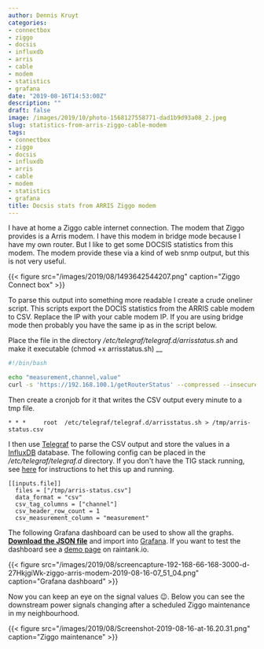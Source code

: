 ```yaml
---
author: Dennis Kruyt
categories:
- connectbox
- ziggo
- docsis
- influxdb
- arris
- cable
- modem
- statistics
- grafana
date: "2019-08-16T14:53:00Z"
description: ""
draft: false
image: /images/2019/10/photo-1568127558771-dad1b9d93a08_2.jpeg
slug: statistics-from-arris-ziggo-cable-modem
tags:
- connectbox
- ziggo
- docsis
- influxdb
- arris
- cable
- modem
- statistics
- grafana
title: Docsis stats from ARRIS Ziggo modem
---
```



I have at home a Ziggo cable internet connection. The modem that Ziggo provides is a Arris modem. I have this modem in bridge mode because I have my own router. But I like to get some DOCSIS statistics from this modem. The modem provide these via a kind of web snmp output, but this is not very useful.

{{< figure src="/images/2019/08/1493642544207.png" caption="Ziggo Connect box" >}}

To parse this output into something more readable I create a crude oneliner script. This scripts export the DOCIS statistics from the ARRIS cable modem to CSV. Replace the IP with your cable modem IP. If you are using bridge mode then probably you have the same ip as in the script below.

Place the file in the directory _/etc/telegraf/telegraf.d/arrisstatus.sh_ and make it executable (chmod +x arrisstatus.sh) __

```bash
#!/bin/bash

echo "measurement,channel,value"
curl -s 'https://192.168.100.1/getRouterStatus' --compressed --insecure | sed s/1.3.6.1.2.1.10.127.1.1.1.1.1/docsIfDownChannelId/ | sed s/1.3.6.1.2.1.10.127.1.1.1.1.2/docsIfDownChannelFrequency/ | sed s/1.3.6.1.2.1.10.127.1.1.1.1.4/docsIfDownChannelModulation/ | sed s/1.3.6.1.2.1.10.127.1.1.1.1.6/docsIfDownChannelPower/ | sed s/1.3.6.1.2.1.10.127.1.1.2.1.1/docsIfUpChannelId/ | sed s/1.3.6.1.2.1.10.127.1.1.2.1.2/docsIfUpChannelFrequency/ | sed s/1.3.6.1.2.1.10.127.1.1.2.1.3/docsIfUpChannelWidth/ | sed s/1.3.6.1.2.1.10.127.1.1.2.1.15/docsIfUpChannelType/ | sed s/1.3.6.1.4.1.4115.1.3.4.1.9.2.1.2/arrisCmDoc30IfUpChannelExtendedSymbolRate/ | sed s/1.3.6.1.4.1.4115.1.3.4.1.9.2.1.3/arrisCmDoc30IfUpChannelExtendedModulation/ | sed s/1.3.6.1.4.1.4491.2.1.20.1.2.1.1/docsIf3CmStatusUsTxPower/ | sed s/1.3.6.1.4.1.4491.2.1.20.1.2.1.2/docsIf3CmStatusUsT3Timeouts/ | sed s/1.3.6.1.4.1.4491.2.1.20.1.2.1.3/docsIf3CmStatusUsT4Timeouts/ | sed s/1.3.6.1.4.1.4491.2.1.20.1.24.1.1/docsIf3SignalQualityExtRxMER/ | sed s/1.3.6.1.2.1.10.127.1.1.4.1.3/docsIfSigQCorrecteds/ | sed s/1.3.6.1.2.1.10.127.1.1.4.1.4/docsIfSigQUncorrectables/ | sed s/1.3.6.1.2.1.10.127.1.1.4.1.5/docsIfSigQSignalNoise/ | sed s/1.3.6.1.2.1.69.1.5.8.1.2/DevEvFirstTimeOid/ | sed s/1.3.6.1.2.1.69.1.5.8.1.5/DevEvId/ | sed s/1.3.6.1.2.1.69.1.5.8.1.7/DevEvText/ | sed s/1.3.6.1.2.1.126.1.1.1.1.1/docsBpi2CmPrivacyEnable/ | sed s/1.3.6.1.4.1.4491.2.1.21.1.3.1.8/docsQosServiceFlowPrimary/ | sed 's/"//g' | sed 's/,$//g' | sed 's/\./,/' | sed 's/:/,/' | grep "^[a-z]"
```

Then create a cronjob for it that writes the CSV output every minute to a tmp file.

```
* * *     root	/etc/telegraf/telegraf.d/arrisstatus.sh > /tmp/arris-status.csv
```

I then use [Telegraf](https://www.influxdata.com/time-series-platform/telegraf/) to parse the CSV output and store the values in a [InfluxDB](https://www.influxdata.com/products/influxdb-overview/) database. The following config can be placed in the _/etc/telegraf/telegraf.d_ directory. If you don't have the TIG stack running, see [here](https://www.howtoforge.com/tutorial/how-to-install-tig-stack-telegraf-influxdb-and-grafana-on-ubuntu-1804/) for instructions to het this up and running.

```
[[inputs.file]]
  files = ["/tmp/arris-status.csv"]
  data_format = "csv"
  csv_tag_columns = ["channel"]
  csv_header_row_count = 1
  csv_measurement_column = "measurement"
```

The following Grafana dashboard can be used to show all the graphs. [**Download the JSON file**](https://gist.githubusercontent.com/dkruyt/c79dfb26ed771b14ed9ed43ff3aba8f8/raw/24e90a36dbc308e6ed3680a078ab5b0d453e3244/Ziggo_Arris_Modem-Grafana.json) and import into [Grafana](https://grafana.com/). If you want to test the dashboard see a [demo page](https://snapshot.raintank.io/dashboard/snapshot/whlaUYGSWr8ZUx1zLoS7JJKT97ErPH0v?orgId=2) on raintank.io.

{{< figure src="/images/2019/08/screencapture-192-168-66-168-3000-d-27HkjgiWk-ziggo-arris-modem-2019-08-16-07_51_04.png" caption="Grafana dashboard" >}}

Now you can keep an eye on the signal values 😉. Below you can see the downstream power signals changing after a scheduled Ziggo maintenance in my neighbourhood.

{{< figure src="/images/2019/08/Screenshot-2019-08-16-at-16.20.31.png" caption="Ziggo maintenance" >}}





